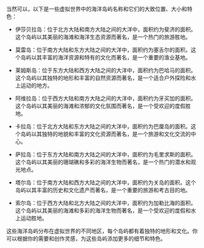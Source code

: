 当然可以，以下是一些虚拟世界中的海洋岛屿名称和它们的大致位置、大小和特色：

- 伊莎贝拉岛：位于北方大陆和南方大陆之间的大洋中，面积约为斐济的面积。这个岛屿以其美丽的海滩和海洋生态资源而著名，是一个热门的旅游胜地。

- 莫雷岛：位于南方大陆和东方大陆之间的大洋中，面积约为塞舌尔的面积。这个岛屿以其丰富的海洋资源和特有的文化而著名，是一个重要的渔业基地。

- 莱姆斯岛：位于东方大陆和西方大陆之间的大洋中，面积约为巴哈马的面积。这个岛屿以其独特的地形和丰富的自然资源而著名，是一个适合户外探险和水上运动的地方。

- 阿维拉岛：位于西方大陆和南方大陆之间的大洋中，面积约为牙买加的面积。这个岛屿以其美丽的海滩和浓郁的文化氛围而著名，是一个受欢迎的度假胜地。

- 卡拉岛：位于北方大陆和东方大陆之间的大洋中，面积约为巴厘岛的面积。这个岛屿以其独特的地貌和丰富的文化资源而著名，是一个旅游和文化交流的中心。

- 萨拉岛：位于东方大陆和南方大陆之间的大洋中，面积约为毛里求斯的面积。这个岛屿以其美丽的珊瑚礁和多彩的海洋生物而著名，是一个热门的潜水和观光地点。

- 塔尔岛：位于南方大陆和西方大陆之间的大洋中，面积约为关岛的面积。这个岛屿以其丰富的历史和文化遗产而著名，是一个重要的旅游和考古目的地。

- 索尔岛：位于西方大陆和北方大陆之间的大洋中，面积约为加勒比海的面积。这个岛屿以其美丽的海滩和多彩的海洋生物而著名，是一个受欢迎的度假和水上运动胜地。

这些海洋岛屿分布在虚拟世界的不同地区，每个岛屿都有着独特的地形和文化。你可以根据你的需要和创作灵感，为这些岛屿添加更多的细节和特色。